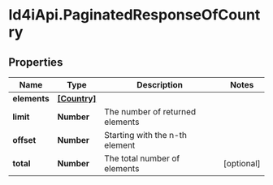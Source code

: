 # Id4iApi.PaginatedResponseOfCountry

## Properties
Name | Type | Description | Notes
------------ | ------------- | ------------- | -------------
**elements** | [**[Country]**](Country.md) |  | 
**limit** | **Number** | The number of returned elements | 
**offset** | **Number** | Starting with the n-th element | 
**total** | **Number** | The total number of elements | [optional] 


